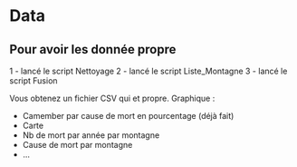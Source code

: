 # Data

## Pour avoir les donnée propre

1 - lancé le script Nettoyage
2 - lancé le script Liste_Montagne
3 - lancé le script Fusion

Vous obtenez un fichier CSV qui et propre.
Graphique :
- Camember par cause de mort en pourcentage (déjà fait)
- Carte
- Nb de mort par année par montagne
- Cause de mort par montagne
- ...